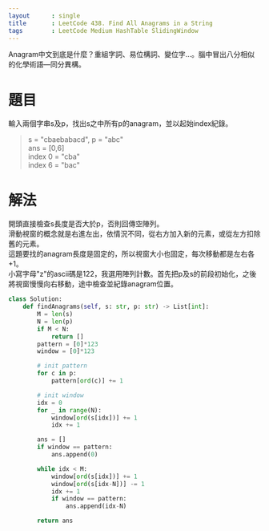 ```yaml
---
layout      : single
title       : LeetCode 438. Find All Anagrams in a String
tags 		: LeetCode Medium HashTable SlidingWindow
---
```

Anagram中文到底是什麼？重組字詞、易位構詞、變位字…。腦中冒出八分相似的化學術語—同分異構。

# 題目
輸入兩個字串s及p，找出s之中所有p的anagram，並以起始index紀錄。  
>s = "cbaebabacd", p = "abc"  
ans = [0,6]  
index 0 = "cba"  
index 6 = "bac"

# 解法
開頭直接檢查s長度是否大於p，否則回傳空陣列。  
滑動視窗的概念就是右進左出，依情況不同，從右方加入新的元素，或從左方扣除舊的元素。  
這題要找的anagram長度是固定的，所以視窗大小也固定，每次移動都是左右各+1。  
小寫字母"z"的ascii碼是122，我選用陣列計數。首先把p及s的前段初始化，之後將視窗慢慢向右移動，途中檢查並紀錄anagram位置。

```python
class Solution:
    def findAnagrams(self, s: str, p: str) -> List[int]:
        M = len(s)
        N = len(p)
        if M < N:
            return []
        pattern = [0]*123
        window = [0]*123

        # init pattern
        for c in p:
            pattern[ord(c)] += 1

        # init window
        idx = 0
        for _ in range(N):
            window[ord(s[idx])] += 1
            idx += 1

        ans = []
        if window == pattern:
            ans.append(0)

        while idx < M:
            window[ord(s[idx])] += 1
            window[ord(s[idx-N])] -= 1
            idx += 1
            if window == pattern:
                ans.append(idx-N)

        return ans
```
